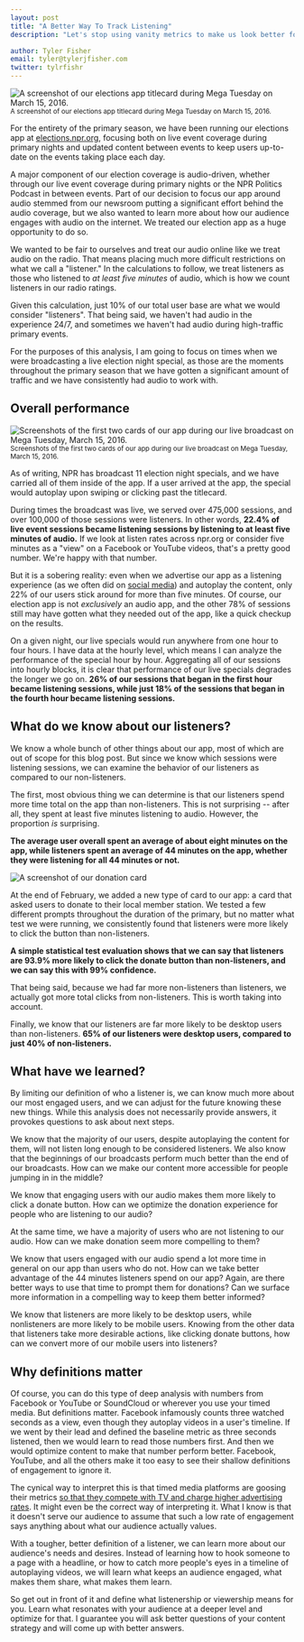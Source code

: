 ```yaml
---
layout: post
title: "A Better Way To Track Listening"
description: "Let's stop using vanity metrics to make us look better for advertisers and start really learning about our users."

author: Tyler Fisher
email: tyler@tylerjfisher.com
twitter: tylrfishr
---
```

<style>
    .entry section img {
        margin-bottom: 0;
    }
</style>

![A screenshot of our elections app titlecard during Mega Tuesday on March 15, 2016.](/img/posts/elections16-1.png)
<small>A screenshot of our elections app titlecard during Mega Tuesday on March 15, 2016.</small>

For the entirety of the primary season, we have been running our elections app at [elections.npr.org](http://elections.npr.org), focusing both on live event coverage during primary nights and updated content between events to keep users up-to-date on the events taking place each day.

A major component of our election coverage is audio-driven, whether through our live event coverage during primary nights or the NPR Politics Podcast in between events. Part of our decision to focus our app around audio stemmed from our newsroom putting a significant effort behind the audio coverage, but we also wanted to learn more about how our audience engages with audio on the internet. We treated our election app as a huge opportunity to do so.

We wanted to be fair to ourselves and treat our audio online like we treat audio on the radio. That means placing much more difficult restrictions on what we call a "listener." In the calculations to follow, we treat listeners as those who listened to _at least five minutes_ of audio, which is how we count listeners in our radio ratings.

Given this calculation, just 10% of our total user base are what we would consider "listeners". That being said, we haven't had audio in the experience 24/7, and sometimes we haven't had audio during high-traffic primary events. 

For the purposes of this analysis, I am going to focus on times when we were broadcasting a live election night special, as those are the moments throughout the primary season that we have gotten a significant amount of traffic and we have consistently had audio to work with.

## Overall performance

![Screenshots of the first two cards of our app during our live broadcast on Mega Tuesday, March 15, 2016.](/img/posts/elections16-3.png)
<small>Screenshots of the first two cards of our app during our live broadcast on Mega Tuesday, March 15, 2016.</small>

As of writing, NPR has broadcast 11 election night specials, and we have carried all of them inside of the app. If a user arrived at the app, the special would autoplay upon swiping or clicking past the titlecard.

During times the broadcast was live, we served over 475,000 sessions, and over 100,000 of those sessions were listeners. In other words, **22.4% of live event sessions became listening sessions by listening to at least five minutes of audio.** If we look at listen rates across npr.org or consider five minutes as a "view" on a Facebook or YouTube videos, that's a pretty good number. We're happy with that number.

But it is a sobering reality: even when we advertise our app as a listening experience (as we often did on [social media](https://twitter.com/NPR/status/709912937931132928)) and autoplay the content, only 22% of our users stick around for more than five minutes. Of course, our election app is not _exclusively_ an audio app, and the other 78% of sessions still may have gotten what they needed out of the app, like a quick checkup on the results.

On a given night, our live specials would run anywhere from one hour to four hours. I have data at the hourly level, which means I can analyze the performance of the special hour by hour. Aggregating all of our sessions into hourly blocks, it is clear that performance of our live specials degrades the longer we go on. **26% of our sessions that began in the first hour became listening sessions, while just 18% of the sessions that began in the fourth hour became listening sessions.** 

<div id="responsive-embed-20160516-elections16-audio-hourly">
</div>
<script src="http://apps.npr.org/dailygraphics/graphics/20160516-elections16-audio-hourly/js/lib/pym.js" type="text/javascript"></script>
<script type="text/javascript">
    var pymParent = new pym.Parent(
        'responsive-embed-20160516-elections16-audio-hourly',
        'http://apps.npr.org/dailygraphics/graphics/20160516-elections16-audio-hourly/child.html',
        {}
    );
</script>

## What do we know about our listeners?

We know a whole bunch of other things about our app, most of which are out of scope for this blog post. But since we know which sessions were listening sessions, we can examine the behavior of our listeners as compared to our non-listeners.

The first, most obvious thing we can determine is that our listeners spend more time total on the app than non-listeners. This is not surprising -- after all, they spent at least five minutes listening to audio. However, the proportion *is* surprising. 

**The average user overall spent an average of about eight minutes on the app, while listeners spent an average of 44 minutes on the app, whether they were listening for all 44 minutes or not.**

![A screenshot of our donation card](/img/posts/elections16-2.png)

At the end of February, we added a new type of card to our app: a card that asked users to donate to their local member station. We tested a few different prompts throughout the duration of the primary, but no matter what test we were running, we consistently found that listeners were more likely to click the button than non-listeners. 

**A simple statistical test evaluation shows that we can say that listeners are 93.9% more likely to click the donate button than non-listeners, and we can say this with 99% confidence.**

<div id="responsive-embed-20160516-elections16-audio-donate">
</div>
<script src="http://apps.npr.org/dailygraphics/graphics/20160516-elections16-audio-donate/js/lib/pym.js" type="text/javascript"></script>
<script type="text/javascript">
    var pymParent = new pym.Parent(
        'responsive-embed-20160516-elections16-audio-donate',
        'http://apps.npr.org/dailygraphics/graphics/20160516-elections16-audio-donate/child.html',
        {}
    );
</script>

That being said, because we had far more non-listeners than listeners, we actually got more total clicks from non-listeners. This is worth taking into account.


Finally, we know that our listeners are far more likely to be desktop users than non-listeners. **65% of our listeners were desktop users, compared to just 40% of non-listeners.**

## What have we learned?

By limiting our definition of who a listener is, we can know much more about our most engaged users, and we can adjust for the future knowing these new things. While this analysis does not necessarily provide answers, it provokes questions to ask about next steps.

We know that the majority of our users, despite autoplaying the content for them, will not listen long enough to be considered listeners. We also know that the beginnings of our broadcasts perform much better than the end of our broadcasts. How can we make our content more accessible for people jumping in in the middle?

We know that engaging users with our audio makes them more likely to click a donate button. How can we optimize the donation experience for people who are listening to our audio? 

At the same time, we have a majority of users who are not listening to our audio. How can we make donation seem more compelling to them?

We know that users engaged with our audio spend a lot more time in general on our app than users who do not. How can we take better advantage of the 44 minutes listeners spend on our app? Again, are there better ways to use that time to prompt them for donations? Can we surface more information in a compelling way to keep them better informed?

We know that listeners are more likely to be desktop users, while nonlisteners are more likely to be mobile users. Knowing from the other data that listeners take more desirable actions, like clicking donate buttons, how can we convert more of our mobile users into listeners?

## Why definitions matter

Of course, you can do this type of deep analysis with numbers from Facebook or YouTube or SoundCloud or wherever you use your timed media. But definitions matter. Facebook infamously counts three watched seconds as a view, even though they autoplay videos in a user's timeline. If we went by their lead and defined the baseline metric as three seconds listened, then we would learn to read those numbers first. And then we would optimize content to make that number perform better. Facebook, YouTube, and all the others make it too easy to see their shallow definitions of engagement to ignore it. 

The cynical way to interpret this is that timed media platforms are goosing their metrics [so that they compete with TV and charge higher advertising rates](http://gawker.com/internet-video-views-is-a-100-percent-bullshit-metric-1774349561). It might even be the correct way of interpreting it. What I know is that it doesn't serve our audience to assume that such a low rate of engagement says anything about what our audience actually values.

With a tougher, better definition of a listener, we can learn more about our audience's needs and desires. Instead of learning how to hook someone to a page with a headline, or how to catch more people's eyes in a timeline of autoplaying videos, we will learn what keeps an audience engaged, what makes them share, what makes them learn.

So get out in front of it and define what listenership or viewership means for you. Learn what resonates with your audience at a deeper level and optimize for that. I guarantee you will ask better questions of your content strategy and will come up with better answers.
